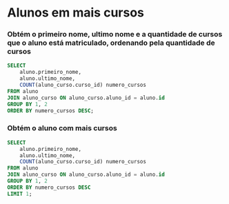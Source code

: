 # Alunos em mais cursos

### Obtém o primeiro nome, ultimo nome e a quantidade de cursos que o aluno está matriculado, ordenando pela quantidade de cursos

```sql
SELECT
    aluno.primeiro_nome,
    aluno.ultimo_nome,
    COUNT(aluno_curso.curso_id) numero_cursos
FROM aluno
JOIN aluno_curso ON aluno_curso.aluno_id = aluno.id
GROUP BY 1, 2
ORDER BY numero_cursos DESC; 
```

### Obtém o aluno com mais cursos

```sql
SELECT
    aluno.primeiro_nome,
    aluno.ultimo_nome,
    COUNT(aluno_curso.curso_id) numero_cursos
FROM aluno
JOIN aluno_curso ON aluno_curso.aluno_id = aluno.id
GROUP BY 1, 2
ORDER BY numero_cursos DESC
LIMIT 1;
```